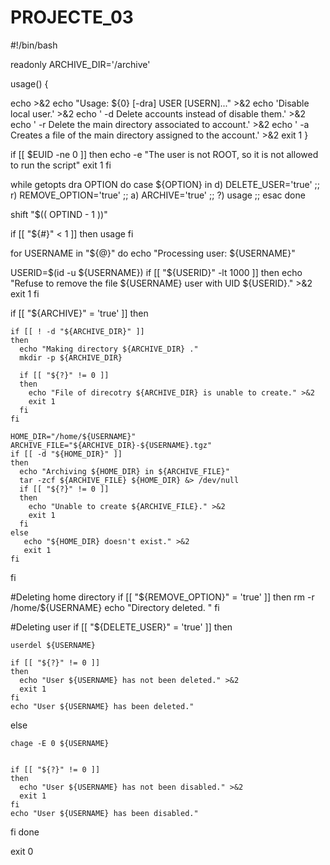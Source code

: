 # PROJECTE_03
#!/bin/bash

readonly ARCHIVE_DIR='/archive'

usage() {

  echo >&2
  echo "Usage: ${0} [-dra] USER [USERN]..." >&2
  echo 'Disable local user.' >&2
  echo '  -d  Delete accounts instead of disable them.' >&2
  echo '  -r  Delete the main directory associated to account.' >&2
  echo '  -a  Creates a file of the main directory assigned to the account.' >&2
  exit 1
}

if [[ $EUID -ne 0 ]]
then
echo -e "The user is not ROOT, so it is not allowed to run the script"
exit 1
fi


while getopts dra OPTION
do
  case ${OPTION} in
    d) DELETE_USER='true' ;;
    r) REMOVE_OPTION='true' ;;
    a) ARCHIVE='true' ;;
    ?) usage ;;
  esac
done

shift "$(( OPTIND - 1 ))"

if [[ "${#}" < 1 ]]
then
  usage
fi

for USERNAME in "${@}"
do
  echo "Processing user: ${USERNAME}"

  USERID=$(id -u ${USERNAME})
  if [[ "${USERID}" -lt 1000 ]]
  then
    echo "Refuse to remove the file ${USERNAME} user with UID ${USERID}." >&2
    exit 1
  fi


  if [[ "${ARCHIVE}" = 'true' ]]
  then

    if [[ ! -d "${ARCHIVE_DIR}" ]]
    then
      echo "Making directory ${ARCHIVE_DIR} ."
      mkdir -p ${ARCHIVE_DIR}

      if [[ "${?}" != 0 ]]
      then
        echo "File of direcotry ${ARCHIVE_DIR} is unable to create." >&2
        exit 1
      fi
    fi

    HOME_DIR="/home/${USERNAME}"
    ARCHIVE_FILE="${ARCHIVE_DIR}-${USERNAME}.tgz"
    if [[ -d "${HOME_DIR}" ]]
    then
      echo "Archiving ${HOME_DIR} in ${ARCHIVE_FILE}"
      tar -zcf ${ARCHIVE_FILE} ${HOME_DIR} &> /dev/null
      if [[ "${?}" != 0 ]]
      then
        echo "Unable to create ${ARCHIVE_FILE}." >&2
        exit 1
      fi
    else
       echo "${HOME_DIR} doesn't exist." >&2
       exit 1
    fi
  fi

#Deleting home directory 
	if [[ "${REMOVE_OPTION}" = 'true' ]]
  then
	rm -r /home/${USERNAME}
	echo "Directory deleted. "
	fi

#Deleting user
  if [[ "${DELETE_USER}" = 'true' ]]
  then

    userdel ${USERNAME}

    if [[ "${?}" != 0 ]]
    then
      echo "User ${USERNAME} has not been deleted." >&2
      exit 1
    fi
    echo "User ${USERNAME} has been deleted."
  else

    chage -E 0 ${USERNAME}


    if [[ "${?}" != 0 ]]
    then
      echo "User ${USERNAME} has not been disabled." >&2
      exit 1
    fi
    echo "User ${USERNAME} has been disabled."
  fi
done

exit 0
